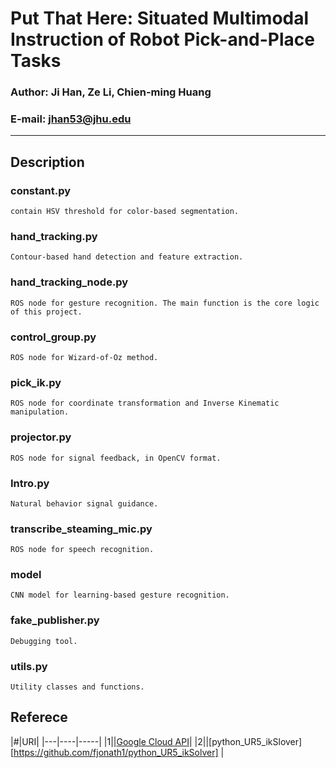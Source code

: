 Put That Here: Situated Multimodal Instruction of Robot Pick-and-Place Tasks
==========================================================
### Author: Ji Han, Ze Li, Chien-ming Huang
### E-mail: jhan53@jhu.edu
****
Description
------
### constant.py
    contain HSV threshold for color-based segmentation.
### hand_tracking.py
    Contour-based hand detection and feature extraction.
### hand_tracking_node.py
    ROS node for gesture recognition. The main function is the core logic of this project.
### control_group.py
    ROS node for Wizard-of-Oz method.
### pick_ik.py
    ROS node for coordinate transformation and Inverse Kinematic manipulation.
### projector.py
    ROS node for signal feedback, in OpenCV format.
### Intro.py
    Natural behavior signal guidance.
### transcribe_steaming_mic.py
    ROS node for speech recognition.
### model
    CNN model for learning-based gesture recognition.
### fake_publisher.py
    Debugging tool.
### utils.py
    Utility classes and functions.
Referece
----------
|#|URI|
|---|----|-----|
|1||[Google Cloud API](https://github.com/GoogleCloudPlatform/python-docs-samples/blob/master/speech/cloud-client/transcribe_streaming_mic.py)|
|2||[python_UR5_ikSlover][https://github.com/fjonath1/python_UR5_ikSolver] |